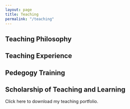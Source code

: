 ```yaml
---
layout: page
title: Teaching
permalink: "/teaching"
---
```


## Teaching Philosophy

## Teaching Experience

## Pedegogy Training

## Scholarship of Teaching and Learning

Click here to download my teaching portfolio.




